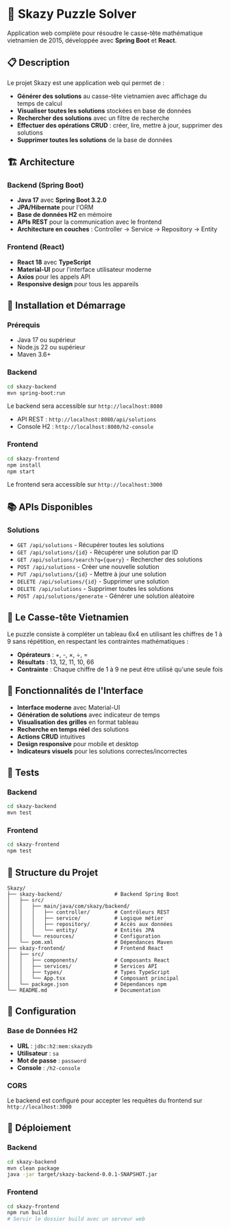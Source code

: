 # 🧩 Skazy Puzzle Solver

Application web complète pour résoudre le casse-tête mathématique vietnamien de 2015, développée avec **Spring Boot** et **React**.

## 📋 Description

Le projet Skazy est une application web qui permet de :

- **Générer des solutions** au casse-tête vietnamien avec affichage du temps de calcul
- **Visualiser toutes les solutions** stockées en base de données
- **Rechercher des solutions** avec un filtre de recherche
- **Effectuer des opérations CRUD** : créer, lire, mettre à jour, supprimer des solutions
- **Supprimer toutes les solutions** de la base de données

## 🏗️ Architecture

### Backend (Spring Boot)

- **Java 17** avec **Spring Boot 3.2.0**
- **JPA/Hibernate** pour l'ORM
- **Base de données H2** en mémoire
- **APIs REST** pour la communication avec le frontend
- **Architecture en couches** : Controller → Service → Repository → Entity

### Frontend (React)

- **React 18** avec **TypeScript**
- **Material-UI** pour l'interface utilisateur moderne
- **Axios** pour les appels API
- **Responsive design** pour tous les appareils

## 🚀 Installation et Démarrage

### Prérequis

- Java 17 ou supérieur
- Node.js 22 ou supérieur
- Maven 3.6+

### Backend

```bash
cd skazy-backend
mvn spring-boot:run
```

Le backend sera accessible sur `http://localhost:8080`

- API REST : `http://localhost:8080/api/solutions`
- Console H2 : `http://localhost:8080/h2-console`

### Frontend

```bash
cd skazy-frontend
npm install
npm start
```

Le frontend sera accessible sur `http://localhost:3000`

## 📚 APIs Disponibles

### Solutions

- `GET /api/solutions` - Récupérer toutes les solutions
- `GET /api/solutions/{id}` - Récupérer une solution par ID
- `GET /api/solutions/search?q={query}` - Rechercher des solutions
- `POST /api/solutions` - Créer une nouvelle solution
- `PUT /api/solutions/{id}` - Mettre à jour une solution
- `DELETE /api/solutions/{id}` - Supprimer une solution
- `DELETE /api/solutions` - Supprimer toutes les solutions
- `POST /api/solutions/generate` - Générer une solution aléatoire

## 🧮 Le Casse-tête Vietnamien

Le puzzle consiste à compléter un tableau 6x4 en utilisant les chiffres de 1 à 9 sans répétition, en respectant les contraintes mathématiques :

- **Opérateurs** : +, -, ×, ÷, =
- **Résultats** : 13, 12, 11, 10, 66
- **Contrainte** : Chaque chiffre de 1 à 9 ne peut être utilisé qu'une seule fois

## 🎨 Fonctionnalités de l'Interface

- **Interface moderne** avec Material-UI
- **Génération de solutions** avec indicateur de temps
- **Visualisation des grilles** en format tableau
- **Recherche en temps réel** des solutions
- **Actions CRUD** intuitives
- **Design responsive** pour mobile et desktop
- **Indicateurs visuels** pour les solutions correctes/incorrectes

## 🧪 Tests

### Backend

```bash
cd skazy-backend
mvn test
```

### Frontend

```bash
cd skazy-frontend
npm test
```

## 📁 Structure du Projet

```
Skazy/
├── skazy-backend/                 # Backend Spring Boot
│   ├── src/
│   │   ├── main/java/com/skazy/backend/
│   │   │   ├── controller/        # Contrôleurs REST
│   │   │   ├── service/           # Logique métier
│   │   │   ├── repository/        # Accès aux données
│   │   │   └── entity/            # Entités JPA
│   │   └── resources/             # Configuration
│   └── pom.xml                    # Dépendances Maven
├── skazy-frontend/                # Frontend React
│   ├── src/
│   │   ├── components/            # Composants React
│   │   ├── services/              # Services API
│   │   ├── types/                 # Types TypeScript
│   │   └── App.tsx                # Composant principal
│   └── package.json               # Dépendances npm
└── README.md                      # Documentation
```

## 🔧 Configuration

### Base de Données H2

- **URL** : `jdbc:h2:mem:skazydb`
- **Utilisateur** : `sa`
- **Mot de passe** : `password`
- **Console** : `/h2-console`

### CORS

Le backend est configuré pour accepter les requêtes du frontend sur `http://localhost:3000`

## 🚀 Déploiement

### Backend

```bash
cd skazy-backend
mvn clean package
java -jar target/skazy-backend-0.0.1-SNAPSHOT.jar
```

### Frontend

```bash
cd skazy-frontend
npm run build
# Servir le dossier build avec un serveur web
```

